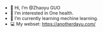 - 👋 Hi, I’m @Zhaoyu GUO
- 👀 I’m interested in One health.
- 🌱 I’m currently learning mechine learning.
- 💻 My webset: https://anotherdayu.com/
